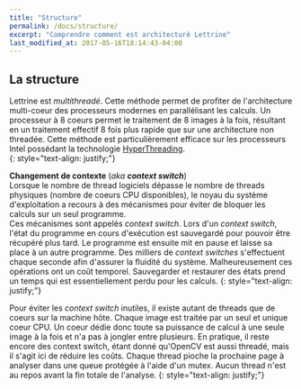```yaml
---
title: "Structure"
permalink: /docs/structure/
excerpt: "Comprendre comment est architecturé Lettrine"
last_modified_at: 2017-05-16T18:14:43-04:00
---
```


## La structure
Lettrine est *multithreadé*. Cette méthode permet de profiter de l'architecture multi-coeur des processeurs modernes
en parallélisant les calculs. Un processeur à 8 coeurs permet le traitement de 8 images à la fois, résultant en un traitement effectif 8 fois plus
rapide que sur une architecture non threadée. Cette méthode est particulièrement efficace sur les processeurs Intel possédant
  la technologie [HyperThreading](http://www.intel.fr/content/www/fr/fr/architecture-and-technology/hyper-threading/hyper-threading-technology.html).  
{: style="text-align: justify;"}


**Changement de contexte** (*aka **context switch***)  
Lorsque le nombre de thread logiciels dépasse le nombre de threads physiques (nombre de coeurs CPU disponibles),
le  noyau du système d'exploitation a recours à des mécanismes pour éviter de bloquer les calculs sur un seul programme.  
Ces mécanismes sont appelés *context switch*. Lors d'un *context switch*, l'état du programme en cours d'exécution est sauvegardé
pour pouvoir être récupéré plus tard. Le programme est ensuite mit en pause et laisse sa place à un autre programme.
Des milliers de *context switches* s'effectuent chaque seconde afin d'assurer la fluidité du système. Malheureusement ces opérations
ont un coût temporel. Sauvegarder et restaurer des états prend un temps qui est essentiellement perdu pour les calculs.
{: style="text-align: justify;"}

Pour éviter les *context switch* inutiles, il existe autant de threads que de coeurs sur la machine hôte.
Chaque image est traitée par un seul et unique coeur CPU. Un coeur dédie donc toute sa puissance de
calcul à une seule image à la fois et n'a pas à jongler entre plusieurs. En pratique, il reste encore des context switch, étant donné
qu'OpenCV est aussi threadé, mais il s'agit ici de réduire les coûts.
Chaque thread pioche la prochaine page à analyser dans une queue protégée à l'aide d'un mutex.
Aucun thread n'est au repos avant la fin totale de l'analyse.
{: style="text-align: justify;"}
